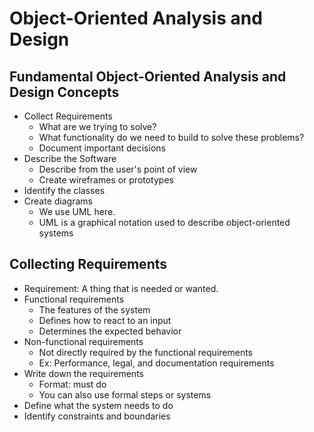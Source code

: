 # Object-Oriented Analysis and Design

## Fundamental Object-Oriented Analysis and Design Concepts

* Collect Requirements
  * What are we trying to solve?
  * What functionality do we need to build to solve these problems?
  * Document important decisions
* Describe the Software
  * Describe from the user's point of view
  * Create wireframes or prototypes
* Identify the classes
* Create diagrams
  * We use UML here.
  * UML is a graphical notation used to describe object-oriented systems

## Collecting Requirements

* Requirement: A thing that is needed or wanted.
* Functional requirements
  * The features of the system
  * Defines how to react to an input
  * Determines the expected behavior
* Non-functional requirements
  * Not directly required by the functional requirements
  * Ex: Performance, legal, and documentation requirements
* Write down the requirements
  * Format: <The app> must do <something>
  * You can also use formal steps or systems
* Define what the system needs to do
* Identify constraints and boundaries
